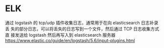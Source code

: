 # ELK

通过 logstash 的 tcp/udp 插件收集日志，通常用于在向 elasticsearch 日志补录丢 失的部分日志，可以将丢失的日志写到一个文件，然后通过 TCP 日志收集方式直 接发送给 logstash 然后再写入到 elasticsearch 服务器
https://www.elastic.co/guide/en/logstash/5.6/input-plugins.html 
